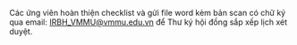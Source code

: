 Các ứng viên hoàn thiện checklist và gửi file word kèm bản scan có chữ ký qua email: IRBH_VMMU@vmmu.edu.vn để Thư ký hội đồng sắp xếp lịch xét duyệt.
